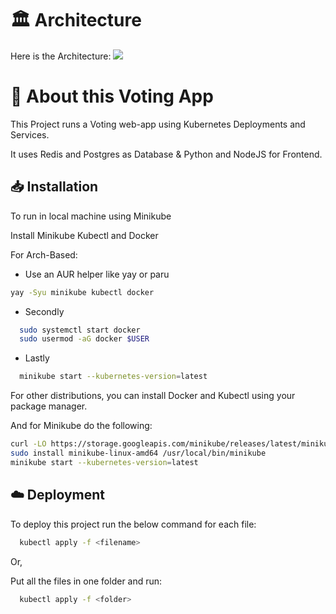 
# :classical_building: Architecture

Here is the Architecture:
![](https://github.com/mohsin-786/Voting-App-Kubernetes/blob/main/lol.gif)



# :open_book: About this Voting App

This Project runs a Voting web-app using Kubernetes Deployments and Services.

It uses Redis and Postgres as Database & Python and NodeJS for Frontend.


## :inbox_tray: Installation

To run in local machine using Minikube

Install Minikube Kubectl and Docker

For Arch-Based:

-  Use an AUR helper like yay or paru

```bash
yay -Syu minikube kubectl docker
```
- Secondly
```bash
  sudo systemctl start docker
  sudo usermod -aG docker $USER
```    
- Lastly
```bash
  minikube start --kubernetes-version=latest
```

 For other distributions, you can install Docker and Kubectl using your package manager.
 
 And for Minikube do the following:


```bash
curl -LO https://storage.googleapis.com/minikube/releases/latest/minikube-linux-amd64
sudo install minikube-linux-amd64 /usr/local/bin/minikube
minikube start --kubernetes-version=latest

```
## :cloud: Deployment

To deploy this project run the below command for each file:

```bash
  kubectl apply -f <filename>
```
Or,

Put all the files in one folder and run:
```bash
  kubectl apply -f <folder>
```


